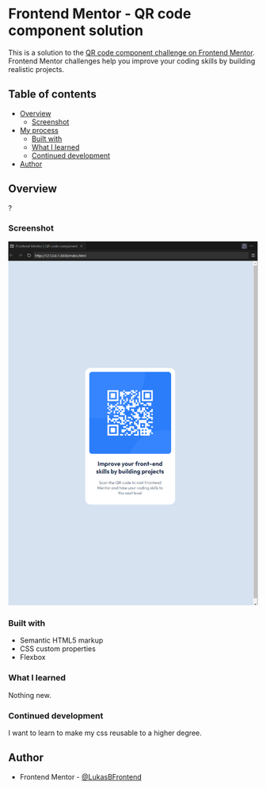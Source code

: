 # Frontend Mentor - QR code component solution

This is a solution to the [QR code component challenge on Frontend Mentor](https://www.frontendmentor.io/challenges/qr-code-component-iux_sIO_H). Frontend Mentor challenges help you improve your coding skills by building realistic projects.

## Table of contents

- [Overview](#overview)
  - [Screenshot](#screenshot)
- [My process](#my-process)
  - [Built with](#built-with)
  - [What I learned](#what-i-learned)
  - [Continued development](#continued-development)
- [Author](#author)


## Overview

?

### Screenshot

![solution](images/solution.jpg)

### Built with

- Semantic HTML5 markup
- CSS custom properties
- Flexbox

### What I learned

Nothing new.

### Continued development

I want to learn to make my css reusable to a higher degree.

## Author

- Frontend Mentor - [@LukasBFrontend](https://www.frontendmentor.io/profile/LukasBFrontend)
